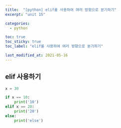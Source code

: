 ```yaml
---
title:  "[python] elif를 사용하여 여러 방향으로 분기하기"
excerpt: "unit 15"

categories:
  - python

toc: true
toc_sticky: true
toc_label: "elif를 사용하여 여러 방향으로 분기하기"

last_modified_at: 2021-05-16
---
```


## elif 사용하기
```python
x = 30

if x == 10:
    print('10')
elif x == 20:
    print('20')
else:
    print('else')
```